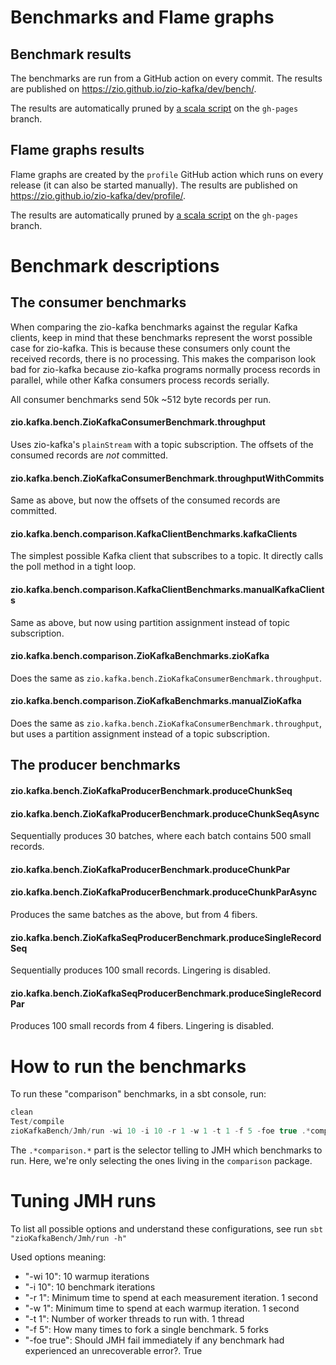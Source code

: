 # Benchmarks and Flame graphs

## Benchmark results

The benchmarks are run from a GitHub action on every commit. The results are published
on https://zio.github.io/zio-kafka/dev/bench/.

The results are automatically pruned by [a scala script](https://github.com/zio/zio-kafka/blob/gh-pages/scripts/prune-benchmark-history.sc) on the `gh-pages` branch.

## Flame graphs results

Flame graphs are created by the `profile` GitHub action which runs on every release (it can also be started manually).
The results are published on https://zio.github.io/zio-kafka/dev/profile/.

The results are automatically pruned by [a scala script](https://github.com/zio/zio-kafka/blob/gh-pages/scripts/prune-flame-graph.sc) on the `gh-pages` branch.

# Benchmark descriptions

## The consumer benchmarks

When comparing the zio-kafka benchmarks against the regular Kafka clients, keep in mind that these benchmarks represent
the worst possible case for zio-kafka. This is because these consumers only count the received records, there is no
processing. This makes the comparison look bad for zio-kafka because zio-kafka programs normally process records in
parallel, while other Kafka consumers process records serially.

All consumer benchmarks send 50k ~512 byte records per run.

#### zio.kafka.bench.ZioKafkaConsumerBenchmark.throughput

Uses zio-kafka's `plainStream` with a topic subscription. The offsets of the consumed records are _not_ committed.

#### zio.kafka.bench.ZioKafkaConsumerBenchmark.throughputWithCommits

Same as above, but now the offsets of the consumed records are committed.

#### zio.kafka.bench.comparison.KafkaClientBenchmarks.kafkaClients

The simplest possible Kafka client that subscribes to a topic. It directly calls the poll method in a tight loop.

#### zio.kafka.bench.comparison.KafkaClientBenchmarks.manualKafkaClients

Same as above, but now using partition assignment instead of topic subscription.

#### zio.kafka.bench.comparison.ZioKafkaBenchmarks.zioKafka

Does the same as `zio.kafka.bench.ZioKafkaConsumerBenchmark.throughput`.

#### zio.kafka.bench.comparison.ZioKafkaBenchmarks.manualZioKafka

Does the same as `zio.kafka.bench.ZioKafkaConsumerBenchmark.throughput`, but uses a partition assignment instead of a
topic subscription.

## The producer benchmarks

#### zio.kafka.bench.ZioKafkaProducerBenchmark.produceChunkSeq
#### zio.kafka.bench.ZioKafkaProducerBenchmark.produceChunkSeqAsync

Sequentially produces 30 batches, where each batch contains 500 small records.

#### zio.kafka.bench.ZioKafkaProducerBenchmark.produceChunkPar
#### zio.kafka.bench.ZioKafkaProducerBenchmark.produceChunkParAsync

Produces the same batches as the above, but from 4 fibers.

#### zio.kafka.bench.ZioKafkaSeqProducerBenchmark.produceSingleRecordSeq

Sequentially produces 100 small records. Lingering is disabled.

#### zio.kafka.bench.ZioKafkaSeqProducerBenchmark.produceSingleRecordPar

Produces 100 small records from 4 fibers. Lingering is disabled.

# How to run the benchmarks

To run these "comparison" benchmarks, in a sbt console, run:

```scala
clean
Test/compile
zioKafkaBench/Jmh/run -wi 10 -i 10 -r 1 -w 1 -t 1 -f 5 -foe true .*comparison.*
```

The `.*comparison.*` part is the selector telling to JMH which benchmarks to run.
Here, we're only selecting the ones living in the `comparison` package.

# Tuning JMH runs

To list all possible options and understand these configurations, see run `sbt "zioKafkaBench/Jmh/run -h"`

Used options meaning:

 - "-wi 10": 10 warmup iterations
 - "-i 10": 10 benchmark iterations
 - "-r 1": Minimum time to spend at each measurement iteration. 1 second
 - "-w 1": Minimum time to spend at each warmup iteration. 1 second
 - "-t 1": Number of worker threads to run with. 1 thread
 - "-f 5": How many times to fork a single benchmark. 5 forks
 - "-foe true": Should JMH fail immediately if any benchmark had experienced an unrecoverable error?. True